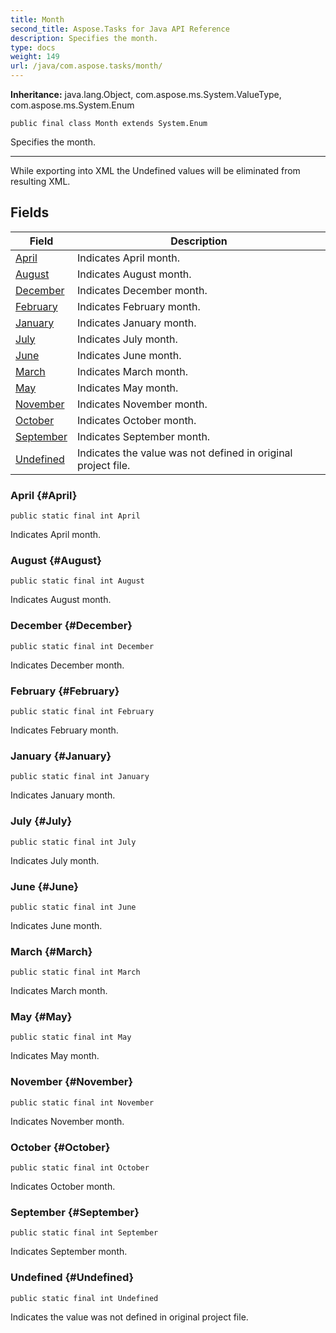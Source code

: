 ```yaml
---
title: Month
second_title: Aspose.Tasks for Java API Reference
description: Specifies the month.
type: docs
weight: 149
url: /java/com.aspose.tasks/month/
---
```


**Inheritance:**
java.lang.Object, com.aspose.ms.System.ValueType, com.aspose.ms.System.Enum
```
public final class Month extends System.Enum
```

Specifies the month.

--------------------

While exporting into XML the Undefined values will be eliminated from resulting XML.
## Fields

| Field | Description |
| --- | --- |
| [April](#April) | Indicates April month. |
| [August](#August) | Indicates August month. |
| [December](#December) | Indicates December month. |
| [February](#February) | Indicates February month. |
| [January](#January) | Indicates January month. |
| [July](#July) | Indicates July month. |
| [June](#June) | Indicates June month. |
| [March](#March) | Indicates March month. |
| [May](#May) | Indicates May month. |
| [November](#November) | Indicates November month. |
| [October](#October) | Indicates October month. |
| [September](#September) | Indicates September month. |
| [Undefined](#Undefined) | Indicates the value was not defined in original project file. |
### April {#April}
```
public static final int April
```


Indicates April month.

### August {#August}
```
public static final int August
```


Indicates August month.

### December {#December}
```
public static final int December
```


Indicates December month.

### February {#February}
```
public static final int February
```


Indicates February month.

### January {#January}
```
public static final int January
```


Indicates January month.

### July {#July}
```
public static final int July
```


Indicates July month.

### June {#June}
```
public static final int June
```


Indicates June month.

### March {#March}
```
public static final int March
```


Indicates March month.

### May {#May}
```
public static final int May
```


Indicates May month.

### November {#November}
```
public static final int November
```


Indicates November month.

### October {#October}
```
public static final int October
```


Indicates October month.

### September {#September}
```
public static final int September
```


Indicates September month.

### Undefined {#Undefined}
```
public static final int Undefined
```


Indicates the value was not defined in original project file.

